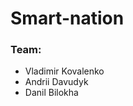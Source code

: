 # Smart-nation
<h3> Team: </h3>
<ul>
  <li> Vladimir Kovalenko </li>
  <li> Andrii Davudyk </li>
  <li> Danil Bilokha </li>
</ul>
